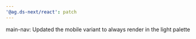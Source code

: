 ```yaml
---
'@ag.ds-next/react': patch
---
```


main-nav: Updated the mobile variant to always render in the light palette
